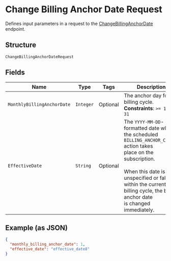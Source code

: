 
# Change Billing Anchor Date Request

Defines input parameters in a request to the
[ChangeBillingAnchorDate](../../doc/api/subscriptions.md#change-billing-anchor-date) endpoint.

## Structure

`ChangeBillingAnchorDateRequest`

## Fields

| Name | Type | Tags | Description | Getter |
|  --- | --- | --- | --- | --- |
| `MonthlyBillingAnchorDate` | `Integer` | Optional | The anchor day for the billing cycle.<br>**Constraints**: `>= 1`, `<= 31` | Integer getMonthlyBillingAnchorDate() |
| `EffectiveDate` | `String` | Optional | The `YYYY-MM-DD`-formatted date when the scheduled `BILLING_ANCHOR_CHANGE` action takes<br>place on the subscription.<br><br>When this date is unspecified or falls within the current billing cycle, the billing anchor date<br>is changed immediately. | String getEffectiveDate() |

## Example (as JSON)

```json
{
  "monthly_billing_anchor_date": 1,
  "effective_date": "effective_date8"
}
```

